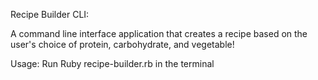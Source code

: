 Recipe Builder CLI:

A command line interface application that creates a recipe based on the user's choice of protein, carbohydrate, and vegetable! 

Usage:
Run Ruby recipe-builder.rb in the terminal 
